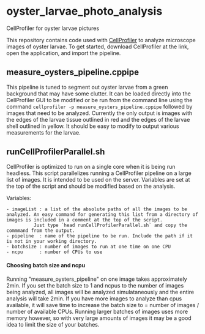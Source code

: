 # oyster_larvae_photo_analysis
CellProfiler for oyster larvae pictures

This repository contains code used with [CellProfiler](cellprofiler.org) to analyze microscope images of oyster larvae. To get started, download CellProfiler at the link, open the application, and import the pipeline.


## measure_oysters_pipeline.cppipe

This pipeline is tuned to segment out oyster larvae from a green background that may have some clutter. It can be loaded directly into the CellProfiler GUI to be modified or be run from the command line using the command `cellprofiler -p measure_oysters_pipeline.cppipe` followed by images that need to be analyzed. Currently the only output is images with the edges of the larvae tissue outlined in red and the edges of the larvae shell outlined in yellow. It should be easy to modify to output various measurements for the larvae.

## runCellProfilerParallel.sh

CellProfiler is optimized to run on a single core when it is being run headless. This script parallelizes running a CellProfiler pipeline on a large list of images. It is intended to be used on the server.  Variables are set at the top of the script and should be modified based on the analysis.


Variables:

	- imageList : a list of the absolute paths of all the images to be analyzed. An easy command for generating this list from a directory of images is included in a comment at the top of the script. 
		      Just type `head runCellProfilerParallel.sh` and copy the commmand from the output.
	- pipeline  : name of the pipeline to be run. Include the path if it is not in your working directory.
	- batchsize : number of images to run at one time on one CPU
	- ncpu      : number of CPUs to use

#### Choosing batch size and ncpu

Running "measure_oysters_pipeline" on one image takes approximately 2min. If you set the batch size to 1 and ncpus to the number of images being analyzed, all images will be analyzed simulataneously and the entire analysis will take 2min. If you have more images to analyze than cpus available, it will save time to increase the batch size to = number of images / number of available CPUs. Running larger batches of images uses more memory however, so with very large amounts of images it may be a good idea to limit the size of your batches.
